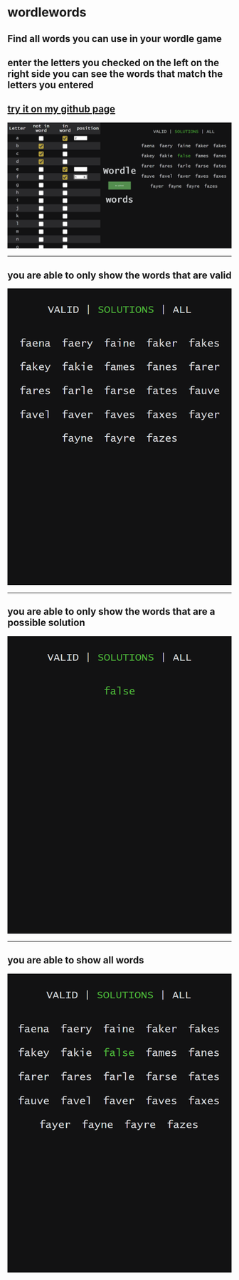 # wordlewords
## Find all words you can use in your wordle game


## enter the letters you checked on the left on the right side you can see the words that match the letters you entered

[try it on my github page](https://maximiliansteiger.github.io/projects/wordlewords/index.html)
---


![](/image1.png)


---

## you are able to only show the words that are valid
![](/image2.png)

---

## you are able to only show the words that are a possible solution
![](/image3.png)


---

## you are able to show all words
![](/image4.png)
